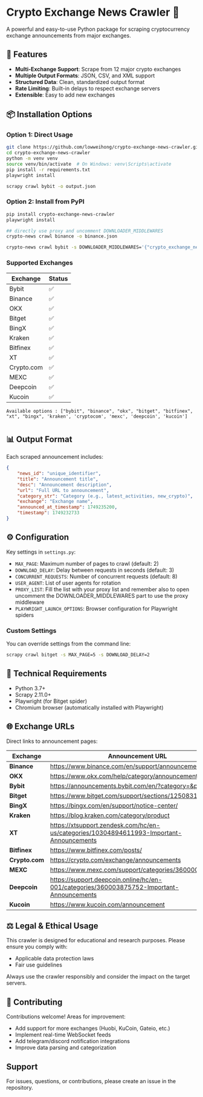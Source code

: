 # Crypto Exchange News Crawler 🚀

A powerful and easy-to-use Python package for scraping cryptocurrency exchange announcements from major exchanges.

## 🎯 Features

- **Multi-Exchange Support**: Scrape from 12 major crypto exchanges
- **Multiple Output Formats**: JSON, CSV, and XML support
- **Structured Data**: Clean, standardized output format
- **Rate Limiting**: Built-in delays to respect exchange servers
- **Extensible**: Easy to add new exchanges

## 📦 Installation Options

### Option 1: Direct Usage

```bash
git clone https://github.com/lowweihong/crypto-exchange-news-crawler.git
cd crypto-exchange-news-crawler
python -m venv venv
source venv/bin/activate  # On Windows: venv\Scripts\activate
pip install -r requirements.txt
playwright install

scrapy crawl bybit -o output.json
```

### Option 2: Install from PyPI

```bash
pip install crypto-exchange-news-crawler
playwright install

## directly use proxy and uncomment DOWNLOADER_MIDDLEWARES
crypto-news crawl binance -o binance.json

crypto-news crawl bybit -s DOWNLOADER_MIDDLEWARES='{"crypto_exchange_news.middlewares.MyProxyMiddleware": 610}' -s PROXY_LIST="http://proxy1:port,http://proxy2:port"
```

### Supported Exchanges

| Exchange  | Status |
|-----------|--------|
| Bybit     | ✅ |
| Binance   | ✅ |
| OKX       | ✅ |
| Bitget    | ✅ |
| BingX     | ✅ |
| Kraken    | ✅ |
| Bitfinex  | ✅ |
| XT        | ✅ |
| Crypto.com| ✅ |
| MEXC      | ✅ |
| Deepcoin  | ✅ |
| Kucoin    | ✅ |

```
Available options : ["bybit", "binance", "okx", "bitget", "bitfinex", "xt", "bingx", 'kraken', 'cryptocom', 'mexc', 'deepcoin', 'kucoin']
```
#

## 📊 Output Format

Each scraped announcement includes:

```json
{
    "news_id": "unique_identifier",
    "title": "Announcement title",
    "desc": "Announcement description",
    "url": "Full URL to announcement",
    "category_str": "Category (e.g., latest_activities, new_crypto)",
    "exchange": "Exchange name",
    "announced_at_timestamp": 1749235200,
    "timestamp": 1749232733
}
```

## ⚙️ Configuration

Key settings in `settings.py`:

- `MAX_PAGE`: Maximum number of pages to crawl (default: 2)
- `DOWNLOAD_DELAY`: Delay between requests in seconds (default: 3)
- `CONCURRENT_REQUESTS`: Number of concurrent requests (default: 8)
- `USER_AGENT`: List of user agents for rotation
- `PROXY_LIST`: Fill the list with your proxy list and remember also to open uncomment the DOWNLOADER_MIDDLEWARES part to use the proxy middleware
- `PLAYWRIGHT_LAUNCH_OPTIONS`: Browser configuration for Playwright spiders

### Custom Settings

You can override settings from the command line:

```bash
scrapy crawl bitget -s MAX_PAGE=5 -s DOWNLOAD_DELAY=2
```

## 🔧 Technical Requirements

- Python 3.7+
- Scrapy 2.11.0+
- Playwright (for Bitget spider)
- Chromium browser (automatically installed with Playwright)

## 🌐 Exchange URLs

Direct links to announcement pages:

| Exchange | Announcement URL |
|----------|------------------|
| **Binance** | https://www.binance.com/en/support/announcement |
| **OKX** | https://www.okx.com/help/category/announcements |
| **Bybit** | https://announcements.bybit.com/en/?category=&page=1 |
| **Bitget** | https://www.bitget.com/support/sections/12508313443483 |
| **BingX** | https://bingx.com/en/support/notice-center/ |
| **Kraken** | https://blog.kraken.com/category/product |
| **XT** | https://xtsupport.zendesk.com/hc/en-us/categories/10304894611993-Important-Announcements |
| **Bitfinex** | https://www.bitfinex.com/posts/ |
| **Crypto.com** | https://crypto.com/exchange/announcements |
| **MEXC** | https://www.mexc.com/support/categories/360000254192 |
| **Deepcoin** | https://support.deepcoin.online/hc/en-001/categories/360003875752-Important-Announcements |
| **Kucoin** | https://www.kucoin.com/announcement |



## ⚖️ Legal & Ethical Usage

This crawler is designed for educational and research purposes. Please ensure you comply with:

- Applicable data protection laws
- Fair use guidelines

Always use the crawler responsibly and consider the impact on the target servers.

## 🤝 Contributing

Contributions welcome! Areas for improvement:
- Add support for more exchanges (Huobi, KuCoin, Gateio, etc.)
- Implement real-time WebSocket feeds
- Add telegram/discord notification integrations
- Improve data parsing and categorization

## Support

For issues, questions, or contributions, please create an issue in the repository.